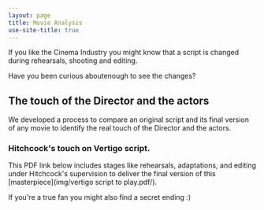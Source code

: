 ```yaml
---
layout: page
title: Movie Analysis
use-site-title: true
---
```


If you like the Cinema Industry you might know that a script is changed during rehearsals, shooting and editing.

Have you been curious aboutenough to see the changes?

## The touch of the Director and the actors
We  developed a process to compare an original script and its final version of any movie to identify the real touch of the Director and the actors.

### Hitchcock's touch on Vertigo script. 
This PDF link below includes stages like rehearsals, adaptations, and editing under Hitchcock's supervision to deliver the final version of this [masterpiece](img/vertigo script to play.pdf/).

If you're a true fan you might also find a secret ending :)